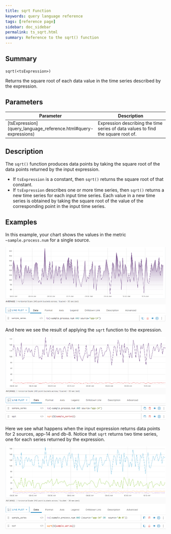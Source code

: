 ```yaml
---
title: sqrt Function
keywords: query language reference
tags: [reference page]
sidebar: doc_sidebar
permalink: ts_sqrt.html
summary: Reference to the sqrt() function
---
```

## Summary
```
sqrt(<tsExpression>)
```

Returns the square root of each data value in the time series described by the expression.


## Parameters

<table>
<tbody>
<thead>
<tr><th width="20%">Parameter</th><th width="80%">Description</th></tr>
</thead>
<tr>
<td markdown="span"> [tsExpression](query_language_reference.html#query-expressions)</td>
<td>Expression describing the time series of data values to find the square root of. </td></tr>
</tbody>
</table>

## Description

The `sqrt()` function produces data points by taking the square root of the data points returned by the input expression.
* If `tsExpression` is a constant, then `sqrt()` returns the square root of that constant.  
* If `tsExpression` describes one or more time series, then `sqrt()` returns a new time series for each input time series. 
Each value in a new time series is obtained by taking the square root of the value of the corresponding point in the input time series. 


## Examples

In this example, your chart shows the values in the metric `~sample.process.num` for a single source. 

![ts sqrt before](images/ts_sqrt_before.png)

And here we see the result of applying the `sqrt` function to the expression.

![ts sqrt after](images/ts_sqrt_after.png)



Here we see what happens when the input expression returns data points for 2 sources, app-14 and db-8. Notice that `sqrt` returns two time series, one for each series returned by the expression. 

![ts sqrt multiple sources](images/ts_sqrt_multiple.png)
